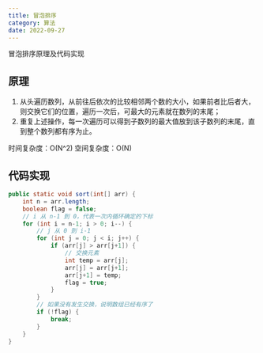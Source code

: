 ```yaml
---
title: 冒泡排序
category: 算法
date: 2022-09-27
---
```


冒泡排序原理及代码实现
<!-- more -->

## **原理**

1. 从头遍历数列，从前往后依次的比较相邻两个数的大小，如果前者比后者大，则交换它们的位置，遍历一次后，可最大的元素就在数列的末尾；
2. 重复上述操作，每一次遍历可以得到子数列的最大值放到该子数列的末尾，直到整个数列都有序为止。

时间复杂度：O(N^2)
空间复杂度：O(N)

## **代码实现**

```java
public static void sort(int[] arr) {
    int n = arr.length;
    boolean flag = false;
    // i 从 n-1 到 0，代表一次内循环确定的下标
    for (int i = n-1; i > 0; i--) {
        // j 从 0 到 i-1
        for (int j = 0; j < i; j++) {
            if (arr[j] > arr[j+1]) {
                // 交换元素
                int temp = arr[j];
                arr[j] = arr[j+1];
                arr[j+1] = temp;
                flag = true;
            }
        }
        // 如果没有发生交换，说明数组已经有序了
        if (!flag) {
            break;
        }
    }
}
```
